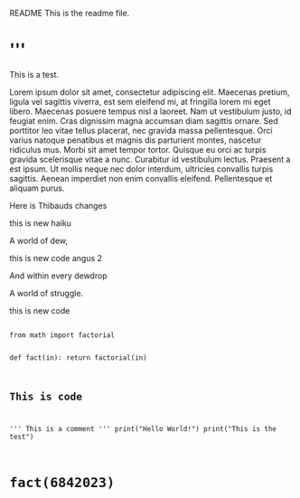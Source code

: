 


README
This is the readme file.


'''
=======

This is a test.

Lorem ipsum dolor sit amet, consectetur adipiscing elit. Maecenas pretium, ligula vel sagittis viverra, est sem eleifend mi, at fringilla lorem mi eget libero. Maecenas posuere tempus nisl a laoreet. Nam ut vestibulum justo, id feugiat enim. Cras dignissim magna accumsan diam sagittis ornare. Sed porttitor leo vitae tellus placerat, nec gravida massa pellentesque. Orci varius natoque penatibus et magnis dis parturient montes, nascetur ridiculus mus. Morbi sit amet tempor tortor. Quisque eu orci ac turpis gravida scelerisque vitae a nunc. Curabitur id vestibulum lectus. Praesent a est ipsum. Ut mollis neque nec dolor interdum, ultricies convallis turpis sagittis. Aenean imperdiet non enim convallis eleifend. Pellentesque et aliquam purus.



Here is Thibauds changes

this is new haiku

A world of dew,


this is new code angus 2


And within every dewdrop

A world of struggle.

this is new code

<code> 
from math import factorial

def fact(in):
	return factorial(in)

## This is code
'''
This is a comment
'''
print("Hello World!")
print("This is the test")

fact(6842023)
=======
